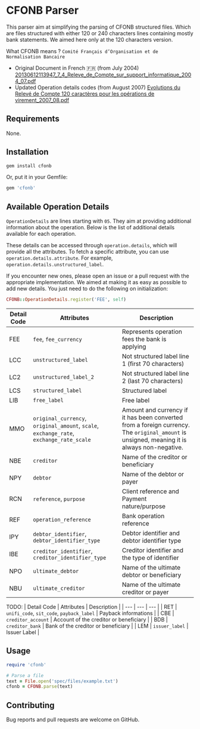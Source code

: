 # CFONB Parser

This parser aim at simplifying the parsing of CFONB structured files.
Which are files structured with either 120 or 240 characters lines containing mostly bank statements.
We aimed here only at the 120 characters version.

What CFONB means ? `Comité Français d’Organisation et de Normalisation Bancaire`

- Original Document in French 🇫🇷 (from July 2004)
  [20130612113947_7_4_Releve_de_Compte_sur_support_informatique_2004_07.pdf](https://github.com/pennylane-hq/cfonb/files/13307686/20130612113947_7_4_Releve_de_Compte_sur_support_informatique_2004_07.pdf)
- Updated Operation details codes (from August 2007)
  [Evolutions du Relevé de Compte 120 caractères pour les opérations de virement_2007_08.pdf](https://github.com/user-attachments/files/17554987/Evolutions.du.Releve.de.Compte.120.caracteres.pour.les.operations.de.virement.Aout.2007.pdf)

## Requirements

None.

## Installation

```bash
gem install cfonb
```

Or, put it in your Gemfile:

```ruby
gem 'cfonb'
```

## Available Operation Details

`OperationDetails` are lines starting with `05`. They aim at providing additional information about the operation.
Below is the list of additional details available for each operation.

These details can be accessed through `operation.details`, which will provide all the attributes. To fetch a specific attribute, you can use `operation.details.attribute`. For example, `operation.details.unstructured_label`.

If you encounter new ones, please open an issue or a pull request with the appropriate implementation.
We aimed at making it as easy as possible to add new details. You just need to do the following on initialization:

```ruby
CFONB::OperationDetails.register('FEE', self)
```

| Detail Code | Attributes                                                                              | Description                                                                                                                                 |
| ----------- | --------------------------------------------------------------------------------------- | ------------------------------------------------------------------------------------------------------------------------------------------- |
| FEE         | `fee`, `fee_currency`                                                                   | Represents operation fees the bank is applying                                                                                              |
| LCC         | `unstructured_label`                                                                    | Not structured label line 1 (first 70 characters)                                                                                           |
| LC2         | `unstructured_label_2`                                                                  | Not structured label line 2 (last 70 characters)                                                                                            |
| LCS         | `structured_label`                                                                      | Structured label                                                                                                                            |
| LIB         | `free_label`                                                                            | Free label                                                                                                                                  |
| MMO         | `original_currency`, `original_amount`, `scale`, `exchange_rate`, `exchange_rate_scale` | Amount and currency if it has been converted from a foreign currency. The `original_amount` is unsigned, meaning it is always non-negative. |
| NBE         | `creditor`                                                                              | Name of the creditor or beneficiary                                                                                                         |
| NPY         | `debtor`                                                                                | Name of the debtor or payer                                                                                                                 |
| RCN         | `reference`, `purpose`                                                                  | Client reference and Payment nature/purpose                                                                                                 |
| REF         | `operation_reference`                                                                   | Bank operation reference                                                                                                                    |
| IPY         | `debtor_identifier`, `debtor_identifier_type`                                           | Debtor identifier and debtor identifier type                                                                                                |
| IBE         | `creditor_identifier`, `creditor_identifier_type`                                       | Creditor identifier and the type of identifier                                                                                              |
| NPO         | `ultimate_debtor`                                                                       | Name of the ultimate debtor or beneficiary                                                                                                  |
| NBU         | `ultimate_creditor`                                                                     | Name of the ultimate creditor or payer                                                                                                      |

TODO:
| Detail Code | Attributes | Description |
| --- | --- | --- |
| RET | `unifi_code`, `sit_code`, `payback_label` | Payback informations |
| CBE | `creditor_account` | Account of the creditor or beneficiary |
| BDB | `creditor_bank` | Bank of the creditor or beneficiary |
| LEM | `issuer_label` | Issuer Label |

## Usage

```ruby
require 'cfonb'

# Parse a file
text = File.open('spec/files/example.txt')
cfonb = CFONB.parse(text)
```

## Contributing

Bug reports and pull requests are welcome on GitHub.
